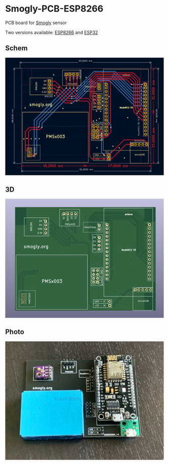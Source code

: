 # Smogly-PCB-ESP8266
 PCB board for [Smogly](https://github.com/hackerspace-silesia/Smogomierz) sensor
 
 Two versions available: [ESP8266](https://github.com/bfaliszek/Smogly-PCB) and [ESP32](https://github.com/bfaliszek/Smogly-PCB/tree/esp32)

 ## Schem
 ![SmoglyPCB](https://raw.githubusercontent.com/bfaliszek/Smogly-PCB/main/screens/PCB.png)

 ## 3D
 ![SmoglyPCB](https://raw.githubusercontent.com/bfaliszek/Smogly-PCB/main/screens/PCB_3D.png)

 ## Photo
 ![SmoglyPCB](https://raw.githubusercontent.com/bfaliszek/Smogly-PCB/main/photos/Smogly_PCB_PMS7003_3.jpg)
